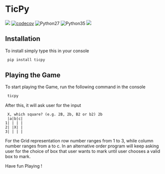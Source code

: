 # TicPy
![](https://travis-ci.org/rahul1990gupta/TicPy.svg?branch=master)
[![codecov](https://codecov.io/gh/rahul1990gupta/TicPy/branch/master/graph/badge.svg)](https://codecov.io/gh/rahul1990gupta/TicPy)
![Python27](https://img.shields.io/badge/python-2.7-blue.svg)
![Python35](https://img.shields.io/badge/python-3.5-blue.svg)
![](https://badge.fury.io/py/ticpy.svg)

## Installation
To install simply type this in your console 
```bash
 pip install ticpy
```

## Playing the Game
To start playing the Game, run the following command in the console
```bash
 ticpy
```

After this, it will ask user for the input
```angular2html
 X, which square? (e.g. 2B, 2b, B2 or b2) 2b
 |a|b|c|
1| | | |
2| |X| |
3| | | |

```
For the Grid representation row number ranges from 1 to 3, while column number 
ranges from a to c. In an alternative order program will keep asking user for 
the choice of box that user wants to mark until user chooses a valid box to mark.


Have fun Playing !

